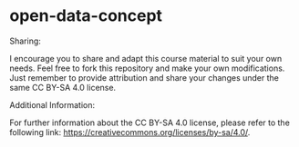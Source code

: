 
# open-data-concept

Sharing:

I encourage you to share and adapt this course material to suit your own needs. Feel free to fork this repository and make your own modifications. Just remember to provide attribution and share your changes under the same CC BY-SA 4.0 license.

Additional Information:

For further information about the CC BY-SA 4.0 license, please refer to the following link: https://creativecommons.org/licenses/by-sa/4.0/.

